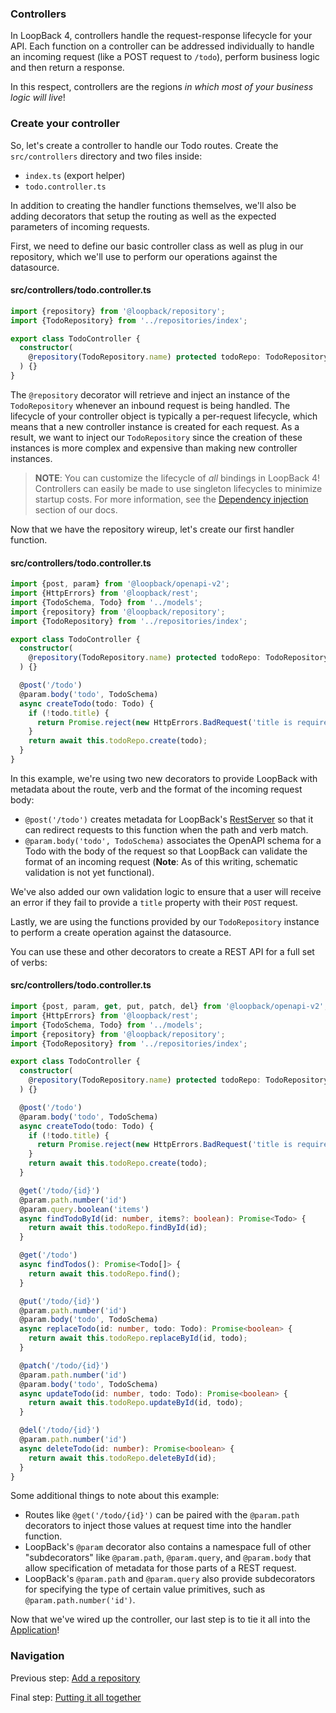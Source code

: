 ### Controllers

In LoopBack 4, controllers handle the request-response lifecycle for your API.
Each function on a controller can be addressed individually to handle
an incoming request (like a POST request to `/todo`), perform business logic
and then return a response.

In this respect, controllers are the regions _in which most of your business
logic will live_!

### Create your controller

So, let's create a controller to handle our Todo routes. Create the
`src/controllers` directory and two files inside:
- `index.ts` (export helper)
- `todo.controller.ts`

In addition to creating the handler functions themselves, we'll also be adding
decorators that setup the routing as well as the expected parameters of
incoming requests.

First, we need to define our basic controller class as well as plug in our
repository, which we'll use to perform our operations against the datasource.

#### src/controllers/todo.controller.ts
```ts
import {repository} from '@loopback/repository';
import {TodoRepository} from '../repositories/index';

export class TodoController {
  constructor(
    @repository(TodoRepository.name) protected todoRepo: TodoRepository,
  ) {}
}
```

The `@repository` decorator will retrieve and inject an instance of the
`TodoRepository` whenever an inbound request is being handled. The lifecycle
of your controller object is typically a per-request lifecycle, which means that
a new controller instance is created for each request. As a result, we want to
inject our `TodoRepository` since the creation of these instances is more
complex and expensive than making new controller instances.

>**NOTE**: You can customize the lifecycle of *all* bindings in LoopBack 4!
>Controllers can easily be made to use singleton lifecycles to minimize startup
>costs. For more information, see the
>[Dependency injection](http://loopback.io/doc/en/lb4/Dependency-injection.html)
>section of our docs.

Now that we have the repository wireup, let's create our first handler function.

#### src/controllers/todo.controller.ts
```ts
import {post, param} from '@loopback/openapi-v2';
import {HttpErrors} from '@loopback/rest';
import {TodoSchema, Todo} from '../models';
import {repository} from '@loopback/repository';
import {TodoRepository} from '../repositories/index';

export class TodoController {
  constructor(
    @repository(TodoRepository.name) protected todoRepo: TodoRepository,
  ) {}

  @post('/todo')
  @param.body('todo', TodoSchema)
  async createTodo(todo: Todo) {
    if (!todo.title) {
      return Promise.reject(new HttpErrors.BadRequest('title is required'));
    }
    return await this.todoRepo.create(todo);
  }
}
```

In this example, we're using two new decorators to provide LoopBack with
metadata about the route, verb and the format of the incoming request body:

- `@post('/todo')` creates metadata for LoopBack's [RestServer]() so that it can
redirect requests to this function when the path and verb match.
- `@param.body('todo', TodoSchema)` associates the OpenAPI schema for a Todo
with the body of the request so that LoopBack can validate the format of an
incoming request (**Note**: As of this writing, schematic validation is not yet
functional).

We've also added our own validation logic to ensure that a user
will receive an error if they fail to provide a `title` property with their
`POST` request.

Lastly, we are using the functions provided by our `TodoRepository` instance to
perform a create operation against the datasource.

You can use these and other decorators to create a REST API for a full set of
verbs:

#### src/controllers/todo.controller.ts
```ts
import {post, param, get, put, patch, del} from '@loopback/openapi-v2';
import {HttpErrors} from '@loopback/rest';
import {TodoSchema, Todo} from '../models';
import {repository} from '@loopback/repository';
import {TodoRepository} from '../repositories/index';

export class TodoController {
  constructor(
    @repository(TodoRepository.name) protected todoRepo: TodoRepository,
  ) {}

  @post('/todo')
  @param.body('todo', TodoSchema)
  async createTodo(todo: Todo) {
    if (!todo.title) {
      return Promise.reject(new HttpErrors.BadRequest('title is required'));
    }
    return await this.todoRepo.create(todo);
  }

  @get('/todo/{id}')
  @param.path.number('id')
  @param.query.boolean('items')
  async findTodoById(id: number, items?: boolean): Promise<Todo> {
    return await this.todoRepo.findById(id);
  }

  @get('/todo')
  async findTodos(): Promise<Todo[]> {
    return await this.todoRepo.find();
  }

  @put('/todo/{id}')
  @param.path.number('id')
  @param.body('todo', TodoSchema)
  async replaceTodo(id: number, todo: Todo): Promise<boolean> {
    return await this.todoRepo.replaceById(id, todo);
  }

  @patch('/todo/{id}')
  @param.path.number('id')
  @param.body('todo', TodoSchema)
  async updateTodo(id: number, todo: Todo): Promise<boolean> {
    return await this.todoRepo.updateById(id, todo);
  }

  @del('/todo/{id}')
  @param.path.number('id')
  async deleteTodo(id: number): Promise<boolean> {
    return await this.todoRepo.deleteById(id);
  }
}
```

Some additional things to note about this example:
- Routes like `@get('/todo/{id}')` can be paired with the `@param.path`
decorators to inject those values at request time into the handler function.
- LoopBack's `@param` decorator also contains a namespace full of other
"subdecorators" like `@param.path`, `@param.query`, and `@param.body` that
allow specification of metadata for those parts of a REST request.
- LoopBack's `@param.path` and `@param.query` also provide subdecorators for
specifying the type of certain value primitives, such as
`@param.path.number('id')`.

Now that we've wired up the controller, our last step is to tie it all into the
[Application](8-putting-it-together.md)!

### Navigation

Previous step: [Add a repository](6-repository.md)

Final step: [Putting it all together](8-putting-it-together.md)
